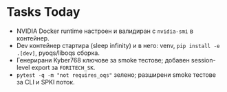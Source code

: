 # Tasks Today
- NVIDIA Docker runtime настроен и валидиран с `nvidia-smi` в контейнер.
- Dev контейнер стартира (sleep infinity) и в него: venv, `pip install -e .[dev]`, pyoqs/liboqs сборка.
- Генерирани Kyber768 ключове за smoke тестове; добавен session-level export за `FORITECH_SK`.
- `pytest -q -m "not requires_oqs"` зелено; разширени smoke тестове за CLI и SPKI поток.
